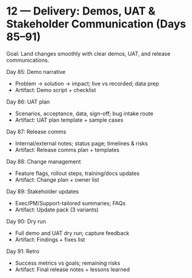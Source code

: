 # 12 — Delivery: Demos, UAT & Stakeholder Communication (Days 85–91)

Goal: Land changes smoothly with clear demos, UAT, and release communications.

Day 85: Demo narrative
- Problem → solution → impact; live vs recorded; data prep
- Artifact: Demo script + checklist

Day 86: UAT plan
- Scenarios, acceptance, data, sign-off; bug intake route
- Artifact: UAT plan template + sample cases

Day 87: Release comms
- Internal/external notes; status page; timelines & risks
- Artifact: Release comms plan + templates

Day 88: Change management
- Feature flags, rollout steps, training/docs updates
- Artifact: Change plan + owner list

Day 89: Stakeholder updates
- Exec/PM/Support-tailored summaries; FAQs
- Artifact: Update pack (3 variants)

Day 90: Dry run
- Full demo and UAT dry run; capture feedback
- Artifact: Findings + fixes list

Day 91: Retro
- Success metrics vs goals; remaining risks
- Artifact: Final release notes + lessons learned
